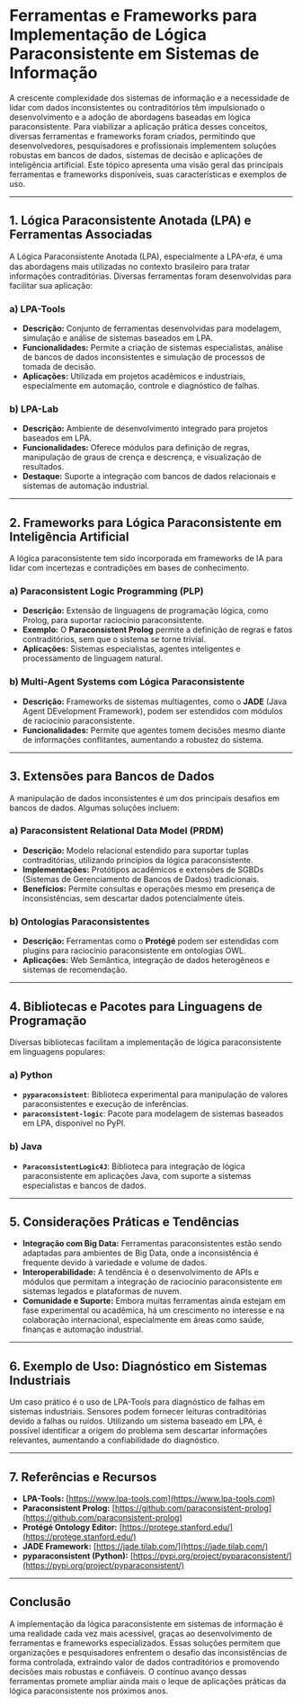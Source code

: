 # Ferramentas e Frameworks para Implementação de Lógica Paraconsistente em Sistemas de Informação

A crescente complexidade dos sistemas de informação e a necessidade de lidar com dados inconsistentes ou contraditórios têm impulsionado o desenvolvimento e a adoção de abordagens baseadas em lógica paraconsistente. Para viabilizar a aplicação prática desses conceitos, diversas ferramentas e frameworks foram criados, permitindo que desenvolvedores, pesquisadores e profissionais implementem soluções robustas em bancos de dados, sistemas de decisão e aplicações de inteligência artificial. Este tópico apresenta uma visão geral das principais ferramentas e frameworks disponíveis, suas características e exemplos de uso.

___

## 1. **Lógica Paraconsistente Anotada (LPA) e Ferramentas Associadas**

A Lógica Paraconsistente Anotada (LPA), especialmente a LPA-𝑒𝑡𝑎, é uma das abordagens mais utilizadas no contexto brasileiro para tratar informações contraditórias. Diversas ferramentas foram desenvolvidas para facilitar sua aplicação:

### a) **LPA-Tools**

- **Descrição:** Conjunto de ferramentas desenvolvidas para modelagem, simulação e análise de sistemas baseados em LPA.
- **Funcionalidades:** Permite a criação de sistemas especialistas, análise de bancos de dados inconsistentes e simulação de processos de tomada de decisão.
- **Aplicações:** Utilizada em projetos acadêmicos e industriais, especialmente em automação, controle e diagnóstico de falhas.

### b) **LPA-Lab**

- **Descrição:** Ambiente de desenvolvimento integrado para projetos baseados em LPA.
- **Funcionalidades:** Oferece módulos para definição de regras, manipulação de graus de crença e descrença, e visualização de resultados.
- **Destaque:** Suporte a integração com bancos de dados relacionais e sistemas de automação industrial.

___

## 2. **Frameworks para Lógica Paraconsistente em Inteligência Artificial**

A lógica paraconsistente tem sido incorporada em frameworks de IA para lidar com incertezas e contradições em bases de conhecimento.

### a) **Paraconsistent Logic Programming (PLP)**

- **Descrição:** Extensão de linguagens de programação lógica, como Prolog, para suportar raciocínio paraconsistente.
- **Exemplo:** O **Paraconsistent Prolog** permite a definição de regras e fatos contraditórios, sem que o sistema se torne trivial.
- **Aplicações:** Sistemas especialistas, agentes inteligentes e processamento de linguagem natural.

### b) **Multi-Agent Systems com Lógica Paraconsistente**

- **Descrição:** Frameworks de sistemas multiagentes, como o **JADE** (Java Agent DEvelopment Framework), podem ser estendidos com módulos de raciocínio paraconsistente.
- **Funcionalidades:** Permite que agentes tomem decisões mesmo diante de informações conflitantes, aumentando a robustez do sistema.

___

## 3. **Extensões para Bancos de Dados**

A manipulação de dados inconsistentes é um dos principais desafios em bancos de dados. Algumas soluções incluem:

### a) **Paraconsistent Relational Data Model (PRDM)**

- **Descrição:** Modelo relacional estendido para suportar tuplas contraditórias, utilizando princípios da lógica paraconsistente.
- **Implementações:** Protótipos acadêmicos e extensões de SGBDs (Sistemas de Gerenciamento de Bancos de Dados) tradicionais.
- **Benefícios:** Permite consultas e operações mesmo em presença de inconsistências, sem descartar dados potencialmente úteis.

### b) **Ontologias Paraconsistentes**

- **Descrição:** Ferramentas como o **Protégé** podem ser estendidas com plugins para raciocínio paraconsistente em ontologias OWL.
- **Aplicações:** Web Semântica, integração de dados heterogêneos e sistemas de recomendação.

___

## 4. **Bibliotecas e Pacotes para Linguagens de Programação**

Diversas bibliotecas facilitam a implementação de lógica paraconsistente em linguagens populares:

### a) **Python**

- **`pyparaconsistent`**: Biblioteca experimental para manipulação de valores paraconsistentes e execução de inferências.
- **`paraconsistent-logic`**: Pacote para modelagem de sistemas baseados em LPA, disponível no PyPI.

### b) **Java**

- **`ParaconsistentLogic4J`**: Biblioteca para integração de lógica paraconsistente em aplicações Java, com suporte a sistemas especialistas e bancos de dados.

___

## 5. **Considerações Práticas e Tendências**

- **Integração com Big Data:** Ferramentas paraconsistentes estão sendo adaptadas para ambientes de Big Data, onde a inconsistência é frequente devido à variedade e volume de dados.
- **Interoperabilidade:** A tendência é o desenvolvimento de APIs e módulos que permitam a integração de raciocínio paraconsistente em sistemas legados e plataformas de nuvem.
- **Comunidade e Suporte:** Embora muitas ferramentas ainda estejam em fase experimental ou acadêmica, há um crescimento no interesse e na colaboração internacional, especialmente em áreas como saúde, finanças e automação industrial.

___

## 6. **Exemplo de Uso: Diagnóstico em Sistemas Industriais**

Um caso prático é o uso de LPA-Tools para diagnóstico de falhas em sistemas industriais. Sensores podem fornecer leituras contraditórias devido a falhas ou ruídos. Utilizando um sistema baseado em LPA, é possível identificar a origem do problema sem descartar informações relevantes, aumentando a confiabilidade do diagnóstico.

___

## 7. **Referências e Recursos**

- **LPA-Tools:** [https://www.lpa-tools.com](https://www.lpa-tools.com)  
- **Paraconsistent Prolog:** [https://github.com/paraconsistent-prolog](https://github.com/paraconsistent-prolog)  
- **Protégé Ontology Editor:** [https://protege.stanford.edu/](https://protege.stanford.edu/)  
- **JADE Framework:** [https://jade.tilab.com/](https://jade.tilab.com/)  
- **pyparaconsistent (Python):** [https://pypi.org/project/pyparaconsistent/](https://pypi.org/project/pyparaconsistent/)

___

## **Conclusão**

A implementação da lógica paraconsistente em sistemas de informação é uma realidade cada vez mais acessível, graças ao desenvolvimento de ferramentas e frameworks especializados. Essas soluções permitem que organizações e pesquisadores enfrentem o desafio das inconsistências de forma controlada, extraindo valor de dados contraditórios e promovendo decisões mais robustas e confiáveis. O contínuo avanço dessas ferramentas promete ampliar ainda mais o leque de aplicações práticas da lógica paraconsistente nos próximos anos.